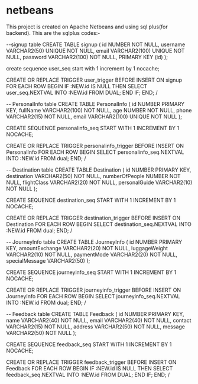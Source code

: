 # netbeans
This project is created on Apache Netbeans and using sql plus(for backend).
This are the sqlplus codes:-

--signup table
CREATE TABLE signup (
    id NUMBER NOT NULL, 
    username VARCHAR2(50) UNIQUE NOT NULL,
    email VARCHAR2(100) UNIQUE NOT NULL, 
    password VARCHAR2(100) NOT NULL,
    PRIMARY KEY (id)
);

create sequence user_seq
start with 1
increment by 1
nocache;

CREATE OR REPLACE TRIGGER user_trigger
BEFORE INSERT ON signup
FOR EACH ROW
BEGIN
    IF :NEW.id IS NULL THEN
        SELECT user_seq.NEXTVAL INTO :NEW.id FROM DUAL;
    END IF;
END;
/

-- PersonalInfo table
CREATE TABLE PersonalInfo (
    id NUMBER PRIMARY KEY,
    fullName VARCHAR2(100) NOT NULL,
    age NUMBER NOT NULL,
    phone VARCHAR2(15) NOT NULL,
    email VARCHAR2(100) UNIQUE NOT NULL
);

CREATE SEQUENCE personalinfo_seq
START WITH 1
INCREMENT BY 1
NOCACHE;

CREATE OR REPLACE TRIGGER personalinfo_trigger
BEFORE INSERT ON PersonalInfo
FOR EACH ROW
BEGIN
    SELECT personalinfo_seq.NEXTVAL INTO :NEW.id FROM dual;
END;
/

-- Destination table
CREATE TABLE Destination (
    id NUMBER PRIMARY KEY,
    destination VARCHAR2(50) NOT NULL,
    numberOfPeople NUMBER NOT NULL,
    flightClass VARCHAR2(20) NOT NULL,
    personalGuide VARCHAR2(10) NOT NULL
);

CREATE SEQUENCE destination_seq
START WITH 1
INCREMENT BY 1
NOCACHE;

CREATE OR REPLACE TRIGGER destination_trigger
BEFORE INSERT ON Destination
FOR EACH ROW
BEGIN
    SELECT destination_seq.NEXTVAL INTO :NEW.id FROM dual;
END;
/

--  JourneyInfo table
CREATE TABLE JourneyInfo (
    id NUMBER PRIMARY KEY,
    amountExchange VARCHAR2(20) NOT NULL,
    luggageWeight VARCHAR2(10) NOT NULL,
    paymentMode VARCHAR2(20) NOT NULL,
    specialMessage VARCHAR2(50)
);

CREATE SEQUENCE journeyinfo_seq
START WITH 1
INCREMENT BY 1
NOCACHE;

CREATE OR REPLACE TRIGGER journeyinfo_trigger
BEFORE INSERT ON JourneyInfo
FOR EACH ROW
BEGIN
    SELECT journeyinfo_seq.NEXTVAL INTO :NEW.id FROM dual;
END;
/

--  Feedback table
CREATE TABLE Feedback (
    id NUMBER PRIMARY KEY,
    name VARCHAR2(40) NOT NULL,
    email VARCHAR2(40) NOT NULL,
    contact VARCHAR2(15) NOT NULL,
    address VARCHAR2(50) NOT NULL,
    message VARCHAR2(50) NOT NULL
);

CREATE SEQUENCE feedback_seq
START WITH 1
INCREMENT BY 1
NOCACHE;

CREATE OR REPLACE TRIGGER feedback_trigger
BEFORE INSERT ON Feedback
FOR EACH ROW
BEGIN
    IF :NEW.id IS NULL THEN
        SELECT feedback_seq.NEXTVAL INTO :NEW.id FROM DUAL;
    END IF;
END;
/

